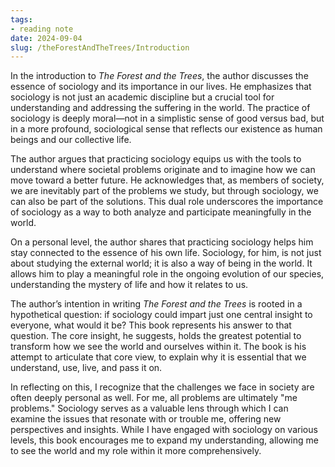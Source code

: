 ```yaml
---
tags: 
- reading note
date: 2024-09-04
slug: /theForestAndTheTrees/Introduction
---
```


In the introduction to *The Forest and the Trees*, the author discusses the essence of sociology and its importance in our lives. He emphasizes that sociology is not just an academic discipline but a crucial tool for understanding and addressing the suffering in the world. The practice of sociology is deeply moral—not in a simplistic sense of good versus bad, but in a more profound, sociological sense that reflects our existence as human beings and our collective life.

The author argues that practicing sociology equips us with the tools to understand where societal problems originate and to imagine how we can move toward a better future. He acknowledges that, as members of society, we are inevitably part of the problems we study, but through sociology, we can also be part of the solutions. This dual role underscores the importance of sociology as a way to both analyze and participate meaningfully in the world.

On a personal level, the author shares that practicing sociology helps him stay connected to the essence of his own life. Sociology, for him, is not just about studying the external world; it is also a way of being in the world. It allows him to play a meaningful role in the ongoing evolution of our species, understanding the mystery of life and how it relates to us.

The author’s intention in writing *The Forest and the Trees* is rooted in a hypothetical question: if sociology could impart just one central insight to everyone, what would it be? This book represents his answer to that question. The core insight, he suggests, holds the greatest potential to transform how we see the world and ourselves within it. The book is his attempt to articulate that core view, to explain why it is essential that we understand, use, live, and pass it on.

In reflecting on this, I recognize that the challenges we face in society are often deeply personal as well. For me, all problems are ultimately "me problems." Sociology serves as a valuable lens through which I can examine the issues that resonate with or trouble me, offering new perspectives and insights. While I have engaged with sociology on various levels, this book encourages me to expand my understanding, allowing me to see the world and my role within it more comprehensively.


